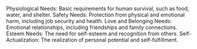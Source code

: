 Physiological Needs: Basic requirements for human survival, such as food, water, and shelter.
Safety Needs: Protection from physical and emotional harm, including job security and health.
Love and Belonging Needs: Emotional relationships, including friendships and family connections.
Esteem Needs: The need for self-esteem and recognition from others.
Self-Actualization: The realization of personal potential and self-fulfillment. 
 